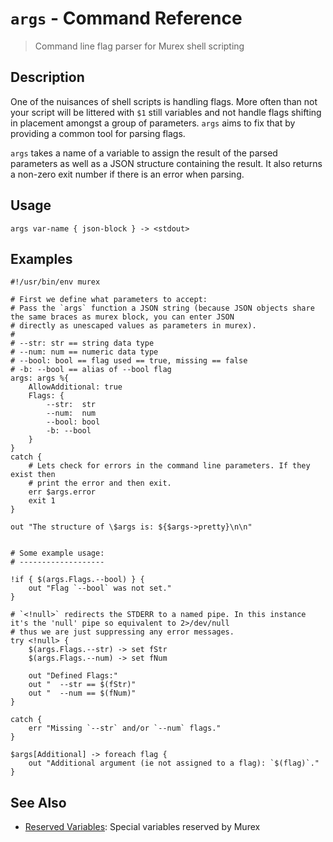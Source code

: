 # `args`  - Command Reference

> Command line flag parser for Murex shell scripting

## Description

One of the nuisances of shell scripts is handling flags. More often than not
your script will be littered with `$1` still variables and not handle flags
shifting in placement amongst a group of parameters. `args` aims to fix that by
providing a common tool for parsing flags.

`args` takes a name of a variable to assign the result of the parsed parameters
as well as a JSON structure containing the result. It also returns a non-zero
exit number if there is an error when parsing.

## Usage

    args var-name { json-block } -> <stdout>

## Examples

    #!/usr/bin/env murex
    
    # First we define what parameters to accept:
    # Pass the `args` function a JSON string (because JSON objects share the same braces as murex block, you can enter JSON
    # directly as unescaped values as parameters in murex).
    #
    # --str: str == string data type
    # --num: num == numeric data type
    # --bool: bool == flag used == true, missing == false
    # -b: --bool == alias of --bool flag
    args: args %{
        AllowAdditional: true
        Flags: {
            --str:  str
            --num:  num
            --bool: bool
            -b: --bool
        }
    }
    catch {
        # Lets check for errors in the command line parameters. If they exist then
        # print the error and then exit.
        err $args.error
        exit 1
    }
    
    out "The structure of \$args is: ${$args->pretty}\n\n"
    
    
    # Some example usage:
    # -------------------
    
    !if { $(args.Flags.--bool) } {
        out "Flag `--bool` was not set."
    }
    
    # `<!null>` redirects the STDERR to a named pipe. In this instance it's the 'null' pipe so equivalent to 2>/dev/null
    # thus we are just suppressing any error messages.
    try <!null> {
        $(args.Flags.--str) -> set fStr
        $(args.Flags.--num) -> set fNum
    
        out "Defined Flags:"
        out "  --str == $(fStr)"
        out "  --num == $(fNum)"
    }
    
    catch {
        err "Missing `--str` and/or `--num` flags."
    }
    
    $args[Additional] -> foreach flag {
        out "Additional argument (ie not assigned to a flag): `$(flag)`."
    }

## See Also

* [Reserved Variables](../user-guide/reserved-vars.md):
  Special variables reserved by Murex
